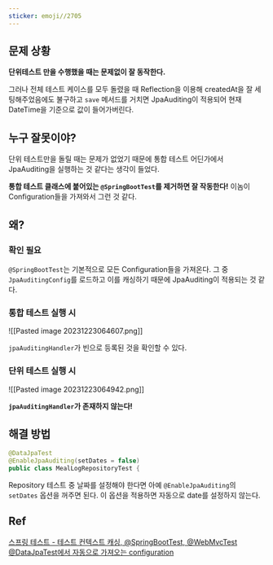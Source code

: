 ```yaml
---
sticker: emoji//2705
---
```

## 문제 상황

**단위테스트 만을 수행했을 때는 문제없이 잘 동작한다.**

그러나 전체 테스트 케이스를 모두 돌렸을 때
Reflection을 이용해 createdAt을 잘 세팅해주었음에도 불구하고 `save` 메서드를 거치면 JpaAuditing이 적용되어 현재 DateTime을 기준으로 값이 들어가버린다.

## 누구 잘못이야?

단위 테스트만을 돌릴 때는 문제가 없었기 때문에
통합 테스트 어딘가에서 JpaAuditing을 실행하는 것 같다는 생각이 들었다.

**통합 테스트 클래스에 붙어있는 `@SpringBootTest`를 제거하면 잘 작동한다!**
이놈이 Configuration들을 가져와서 그런 것 같다.

## 왜?

### 확인 필요

`@SpringBootTest`는 기본적으로 모든 Configuration들을 가져온다.
그 중 `JpaAuditingConfig`를 로드하고 이를 캐싱하기 때문에 JpaAuditing이 적용되는 것 같다.

### 통합 테스트 실행 시

![[Pasted image 20231223064607.png]]

`jpaAuditingHandler`가 빈으로 등록된 것을 확인할 수 있다.

### 단위 테스트 실행 시

![[Pasted image 20231223064942.png]]

**`jpaAuditingHandler`가 존재하지 않는다!**

## 해결 방법

```java
@DataJpaTest  
@EnableJpaAuditing(setDates = false)  
public class MealLogRepositoryTest {
```

Repository 테스트 중 날짜를 설정해야 한다면 아예 `@EnableJpaAuditing`의 `setDates` 옵션을 꺼주면 된다.
이 옵션을 적용하면 자동으로 date를 설정하지 않는다.

## Ref

[스프링 테스트 - 테스트 컨텍스트 캐싱, @SpringBootTest, @WebMvcTest](https://cl8d.tistory.com/82)
[@DataJpaTest에서 자동으로 가져오는 configuration](https://docs.spring.io/spring-boot/docs/1.4.2.RELEASE/reference/html/test-auto-configuration.html)